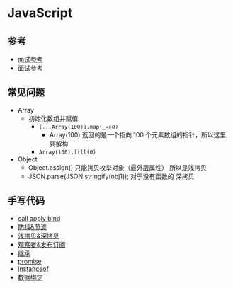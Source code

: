 # JavaScript

## 参考

- [面试参考](https://juejin.im/post/5d8989296fb9a06b1f147070#heading-10)
- [面试参考](https://juejin.im/post/5d87985d6fb9a06add4e6ac3#heading-13)

## 常见问题

- Array
  - 初始化数组并赋值
    - `[...Array(100)].map(_=>0)`
      - Array(100) 返回的是一个指向 100 个元素数组的指针，所以这里要解构
    - `Array(100).fill(0)`
- Object
  - Object.assign() 只能拷贝枚举对象（最外层属性） 所以是浅拷贝
  - JSON.parse(JSON.stringify(obj1)); 对于没有函数的 深拷贝

## 手写代码

- [call apply bind](/js/cab.html)
- [防抖&节流](/js/debounce.html)
- [浅拷贝&深拷贝](/js/copy.html)
- [观察者&发布订阅](/js/observer.html)
- [继承](/js/class.html)
- [promise](/js/promise.html)
- [instanceof](/js/typeof.html)
- [数据绑定](/js/databind.html)
